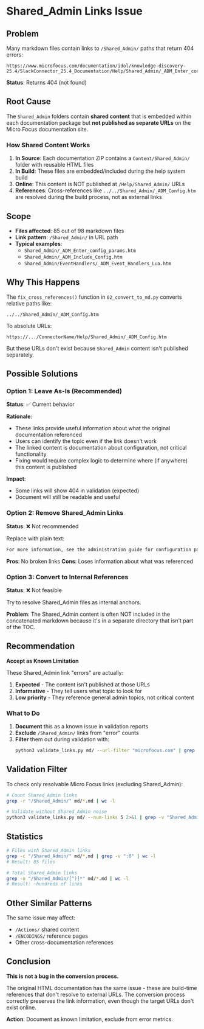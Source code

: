 # Shared_Admin Links Issue

## Problem

Many markdown files contain links to `/Shared_Admin/` paths that return 404 errors:

```
https://www.microfocus.com/documentation/idol/knowledge-discovery-25.4/SlackConnector_25.4_Documentation/Help/Shared_Admin/_ADM_Enter_config_params.htm
```

**Status**: Returns 404 (not found)

## Root Cause

The `Shared_Admin` folders contain **shared content** that is embedded within each documentation package but **not published as separate URLs** on the Micro Focus documentation site.

### How Shared Content Works

1. **In Source**: Each documentation ZIP contains a `Content/Shared_Admin/` folder with reusable HTML files
2. **In Build**: These files are embedded/included during the help system build
3. **Online**: This content is NOT published at `/Help/Shared_Admin/` URLs
4. **References**: Cross-references like `../../Shared_Admin/_ADM_Config.htm` are resolved during the build process, not as external links

## Scope

- **Files affected**: 85 out of 98 markdown files
- **Link pattern**: `/Shared_Admin/` in URL path
- **Typical examples**:
  - `Shared_Admin/_ADM_Enter_config_params.htm`
  - `Shared_Admin/_ADM_Include_Config.htm`
  - `Shared_Admin/EventHandlers/_ADM_Event_Handlers_Lua.htm`

## Why This Happens

The `fix_cross_references()` function in `02_convert_to_md.py` converts relative paths like:
```
../../Shared_Admin/_ADM_Config.htm
```

To absolute URLs:
```
https://.../ConnectorName/Help/Shared_Admin/_ADM_Config.htm
```

But these URLs don't exist because `Shared_Admin` content isn't published separately.

## Possible Solutions

### Option 1: Leave As-Is (Recommended)
**Status**: ✅ Current behavior

**Rationale**:
- These links provide useful information about what the original documentation referenced
- Users can identify the topic even if the link doesn't work
- The linked content is documentation about configuration, not critical functionality
- Fixing would require complex logic to determine where (if anywhere) this content is published

**Impact**: 
- Some links will show 404 in validation (expected)
- Document will still be readable and useful

### Option 2: Remove Shared_Admin Links
**Status**: ❌ Not recommended

Replace with plain text:
```markdown
For more information, see the administration guide for configuration parameters.
```

**Pros**: No broken links
**Cons**: Loses information about what was referenced

### Option 3: Convert to Internal References
**Status**: ❌ Not feasible

Try to resolve Shared_Admin files as internal anchors.

**Problem**: The Shared_Admin content is often NOT included in the concatenated markdown because it's in a separate directory that isn't part of the TOC.

## Recommendation

**Accept as Known Limitation**

These Shared_Admin link "errors" are actually:
1. **Expected** - The content isn't published at those URLs
2. **Informative** - They tell users what topic to look for
3. **Low priority** - They reference general admin topics, not critical content

### What to Do

1. **Document** this as a known issue in validation reports
2. **Exclude** `/Shared_Admin/` links from "error" counts
3. **Filter** them out during validation with:
   ```bash
   python3 validate_links.py md/ --url-filter "microfocus.com" | grep -v "Shared_Admin"
   ```

## Validation Filter

To check only resolvable Micro Focus links (excluding Shared_Admin):

```bash
# Count Shared_Admin links
grep -r "/Shared_Admin/" md/*.md | wc -l

# Validate without Shared_Admin noise
python3 validate_links.py md/ --num-links 5 2>&1 | grep -v "Shared_Admin"
```

## Statistics

```bash
# Files with Shared_Admin links
grep -c "/Shared_Admin/" md/*.md | grep -v ":0" | wc -l
# Result: 85 files

# Total Shared_Admin links
grep -o "/Shared_Admin/[^)]*" md/*.md | wc -l
# Result: ~hundreds of links
```

## Other Similar Patterns

The same issue may affect:
- `/Actions/` shared content
- `/ENCODINGS/` reference pages  
- Other cross-documentation references

## Conclusion

**This is not a bug in the conversion process.**

The original HTML documentation has the same issue - these are build-time references that don't resolve to external URLs. The conversion process correctly preserves the link information, even though the target URLs don't exist online.

**Action**: Document as known limitation, exclude from error metrics.




